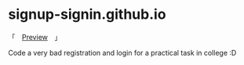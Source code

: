 # signup-signin.github.io

「　[Preview](https://ow1omir.github.io/signup-signin.github.io/)　」

Code a very bad registration and login for a practical task in college :D
